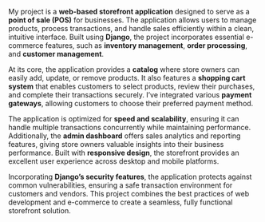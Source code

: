 My project is a **web-based storefront application** designed to serve as a **point of sale (POS)** for businesses. The application allows users to manage products, process transactions, and handle sales efficiently within a clean, intuitive interface. Built using **Django**, the project incorporates essential e-commerce features, such as **inventory management**, **order processing**, and **customer management**.

At its core, the application provides a **catalog** where store owners can easily add, update, or remove products. It also features a **shopping cart system** that enables customers to select products, review their purchases, and complete their transactions securely. I’ve integrated various **payment gateways**, allowing customers to choose their preferred payment method.

The application is optimized for **speed and scalability**, ensuring it can handle multiple transactions concurrently while maintaining performance. Additionally, the **admin dashboard** offers sales analytics and reporting features, giving store owners valuable insights into their business performance. Built with **responsive design**, the storefront provides an excellent user experience across desktop and mobile platforms.

Incorporating **Django’s security features**, the application protects against common vulnerabilities, ensuring a safe transaction environment for customers and vendors. This project combines the best practices of web development and e-commerce to create a seamless, fully functional storefront solution.
